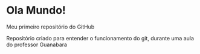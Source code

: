 # Ola Mundo!
Meu primeiro repositório do GitHub

Repositório criado para entender o funcionamento do git, durante uma aula do professor Guanabara